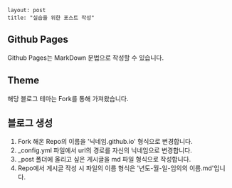```
layout: post
title: "실습을 위한 포스트 작성"
```

## Github Pages
Github Pages는 MarkDown 문법으로 작성할 수 있습니다.

## Theme
해당 블로그 테마는 Fork를 통해 가져왔습니다.

## 블로그 생성
1. Fork 해온 Repo의 이름을 '닉네임.github.io' 형식으로 변경합니다.
2. _config.yml 파일에서 url의 경로를 자신의 닉네임으로 변경합니다.
3. _post 폴더에 올리고 싶은 게시글을 md 파일 형식으로 작성합니다.
4. Repo에서 게시글 작성 시 파일의 이름 형식은 '년도-월-일-임의의 이름.md'입니다.
